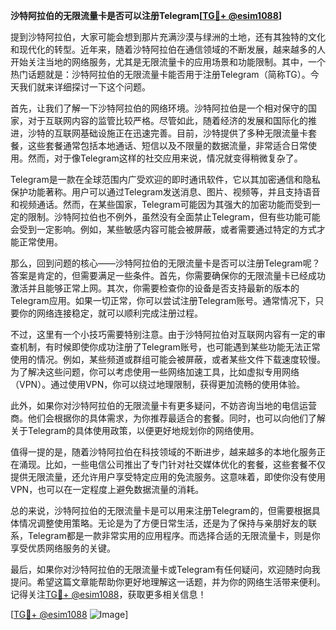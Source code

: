 **沙特阿拉伯的无限流量卡是否可以注册Telegram[[TG💪+ @esim1088](https://t.me/s/esim1088)]**

提到沙特阿拉伯，大家可能会想到那片充满沙漠与绿洲的土地，还有其独特的文化和现代化的转型。近年来，随着沙特阿拉伯在通信领域的不断发展，越来越多的人开始关注当地的网络服务，尤其是无限流量卡的应用场景和功能限制。其中，一个热门话题就是：沙特阿拉伯的无限流量卡能否用于注册Telegram（简称TG）。今天我们就来详细探讨一下这个问题。

首先，让我们了解一下沙特阿拉伯的网络环境。沙特阿拉伯是一个相对保守的国家，对于互联网内容的监管比较严格。尽管如此，随着经济的发展和国际化的推进，沙特的互联网基础设施正在迅速完善。目前，沙特提供了多种无限流量卡套餐，这些套餐通常包括本地通话、短信以及不限量的数据流量，非常适合日常使用。然而，对于像Telegram这样的社交应用来说，情况就变得稍微复杂了。

Telegram是一款在全球范围内广受欢迎的即时通讯软件，它以其加密通信和隐私保护功能著称。用户可以通过Telegram发送消息、图片、视频等，并且支持语音和视频通话。然而，在某些国家，Telegram可能因为其强大的加密功能而受到一定的限制。沙特阿拉伯也不例外，虽然没有全面禁止Telegram，但有些功能可能会受到一定影响。例如，某些敏感内容可能会被屏蔽，或者需要通过特定的方式才能正常使用。

那么，回到问题的核心——沙特阿拉伯的无限流量卡是否可以注册Telegram呢？答案是肯定的，但需要满足一些条件。首先，你需要确保你的无限流量卡已经成功激活并且能够正常上网。其次，你需要检查你的设备是否支持最新的版本的Telegram应用。如果一切正常，你可以尝试注册Telegram账号。通常情况下，只要你的网络连接稳定，就可以顺利完成注册过程。

不过，这里有一个小技巧需要特别注意。由于沙特阿拉伯对互联网内容有一定的审查机制，有时候即使你成功注册了Telegram账号，也可能遇到某些功能无法正常使用的情况。例如，某些频道或群组可能会被屏蔽，或者某些文件下载速度较慢。为了解决这些问题，你可以考虑使用一些网络加速工具，比如虚拟专用网络（VPN）。通过使用VPN，你可以绕过地理限制，获得更加流畅的使用体验。

此外，如果你对沙特阿拉伯的无限流量卡有更多疑问，不妨咨询当地的电信运营商。他们会根据你的具体需求，为你推荐最适合的套餐。同时，也可以向他们了解关于Telegram的具体使用政策，以便更好地规划你的网络使用。

值得一提的是，随着沙特阿拉伯在科技领域的不断进步，越来越多的本地化服务正在涌现。比如，一些电信公司推出了专门针对社交媒体优化的套餐，这些套餐不仅提供无限流量，还允许用户享受特定应用的免流服务。这意味着，即使你没有使用VPN，也可以在一定程度上避免数据流量的消耗。

总的来说，沙特阿拉伯的无限流量卡是可以用来注册Telegram的，但需要根据具体情况调整使用策略。无论是为了方便日常生活，还是为了保持与亲朋好友的联系，Telegram都是一款非常实用的应用程序。而选择合适的无限流量卡，则是你享受优质网络服务的关键。

最后，如果你对沙特阿拉伯的无限流量卡或Telegram有任何疑问，欢迎随时向我提问。希望这篇文章能帮助你更好地理解这一话题，并为你的网络生活带来便利。记得关注[TG💪+ @esim1088](https://t.me/s/esim1088)，获取更多相关信息！

[[TG💪+ @esim1088](https://t.me/s/esim1088) ![Image](https://i.postimg.cc/4NQfJmqS/Snipaste-2025-05-13-00-14-12.png)]